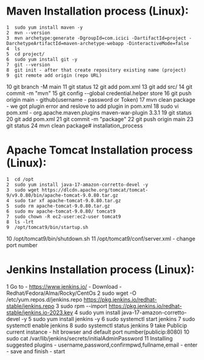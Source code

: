 # Maven Installation process (Linux):
    1  sudo yum install maven -y
    2  mvn --version
    3  mvn archetype:generate -DgroupId=com.icici -DartifactId=project -DarchetypeArtifactId=maven-archetype-webapp -DinteractiveMode=false
    4  ls
    5  cd project/
    6  sudo yum install git -y
    7  git --version
    8  git init - after that create repository existing name (project)
    9  git remote add origin (repo URL)
   10  git branch -M main
   11  git status
   12  git add pom.xml 
   13  git add src/
   14  git commit -m "mvn"
   15  git config --global credential.helper store
   16  git push origin main - github(username - password or Token)
   17  mvn clean package - we got plugin error and reslove to add plugin in pom.xml
   18  sudo vi pom.xml - 
     <plugins>
      <plugin>
        <groupId>org.apache.maven.plugins</groupId>
        <artifactId>maven-war-plugin</artifactId>
        <version>3.3.1</version>
      </plugin>
     </plugins>
   19  git status
   20  git add pom.xml 
   21  git commit -m "package"
   22  git push origin main
   23  git status
   24  mvn clean package# installation_process


   # Apache Tomcat Installation process (Linux):
    1  cd /opt
    2  sudo yum install java-17-amazon-corretto-devel -y
    3  sudo wget https://dlcdn.apache.org/tomcat/tomcat-9/v9.0.80/bin/apache-tomcat-9.0.80.tar.gz
    4  sudo tar xf apache-tomcat-9.0.80.tar.gz 
    5  sudo rm apache-tomcat-9.0.80.tar.gz 
    6  sudo mv apache-tomcat-9.0.80/ tomcat9
    7  sudo chown -R ec2-user:ec2-user tomcat9
    8  ls -lrt
    9  /opt/tomcat9/bin/startup.sh
   10  /opt/tomcat9/bin/shutdown.sh
   11  /opt/tomcat9/conf/server.xml - change port number

   # Jenkins Installation process (Linux):
   1 Go to - https://www.jenkins.io/ - Download - Redhat/Fedora/Alma/Rocky/CentOs
   2 sudo wget -O /etc/yum.repos.d/jenkins.repo https://pkg.jenkins.io/redhat-stable/jenkins.repo
   3 sudo rpm --import https://pkg.jenkins.io/redhat-stable/jenkins.io-2023.key
   4 sudo yum install java-17-amazon-corretto-devel -y
   5 sudo yum install jenkins -y
   6 sudo systemctl start jenkins 
   7 sudo systemctl enable jenkins
   8 sudo systemctl status jenkins 
   9 take Publicip current instance - hit browser and default port number(publicip:8080)
   10 sudo cat /var/lib/jenkins/secrets/initialAdminPassword
   11 Installing suggested plugins - username,password,confirmpwd,fullname,email - enter - save and finish - start
   

   
